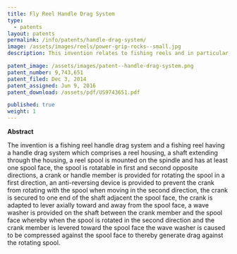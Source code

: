 ```yaml
---
title: Fly Reel Handle Drag System
type: 
  - patents
layout: patents
permalink: /info/patents/handle-drag-system/
image: /assets/images/reels/power-grip-rocks--small.jpg
description: This invention relates to fishing reels and in particular, a drag system for anti-reverse type fishing reels.

patent_image: /assets/images/patent--handle-drag-system.png
patent_number: 9,743,651
patent_filed: Dec 3, 2014
patent_assigned: Jun 9, 2016
patent_download: /assets/pdf/US9743651.pdf

published: true
weight: 1
---
```

**Abstract**

The invention is a fishing reel handle drag system and a fishing reel having a handle drag system which comprises a reel housing, a shaft extending through the housing, a reel spool is mounted on the spindle and has at least one spool face, the spool is rotatable in first and second opposite directions, a crank or handle member is provided for rotating the spool in a first direction, an anti-reversing device is provided to prevent the crank from rotating with the spool when moving in the second direction, the crank is secured to one end of the shaft adjacent the spool face, the crank is adapted to lever axially toward and away from the spool face, a wave washer is provided on the shaft between the crank member and the spool face whereby when the spool is rotated in the second direction and the crank member is levered toward the spool face the wave washer is caused to be compressed against the spool face to thereby generate drag against the rotating spool.

